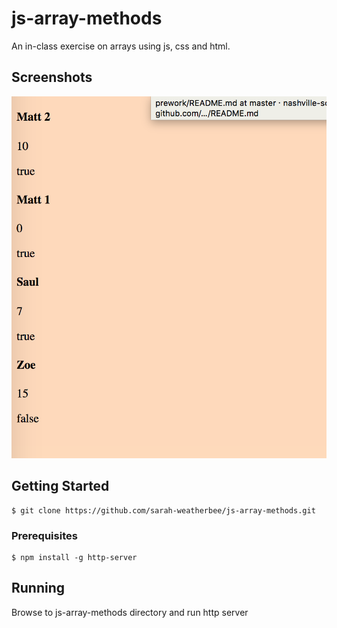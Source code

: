 # js-array-methods
An in-class exercise on arrays using js, css and html.

## Screenshots
![image of array](https://raw.githubusercontent.com/sarah-weatherbee/js-array-methods/master/screenshots/shot_1.png)

## Getting Started
```
$ git clone https://github.com/sarah-weatherbee/js-array-methods.git
```

### Prerequisites
```
$ npm install -g http-server
```

## Running
Browse to js-array-methods directory and run http server
